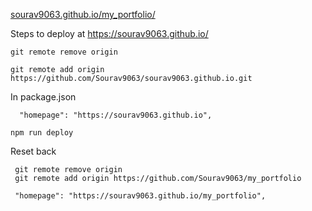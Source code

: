 [sourav9063.github.io/my_portfolio/](https://sourav9063.github.io/my_portfolio/)

Steps to deploy at https://sourav9063.github.io/

```
git remote remove origin
```

```
git remote add origin https://github.com/Sourav9063/sourav9063.github.io.git
```

In package.json

```
  "homepage": "https://sourav9063.github.io",
```

```
npm run deploy
```

Reset back

```
 git remote remove origin
 git remote add origin https://github.com/Sourav9063/my_portfolio
```

```
 "homepage": "https://sourav9063.github.io/my_portfolio",
```
